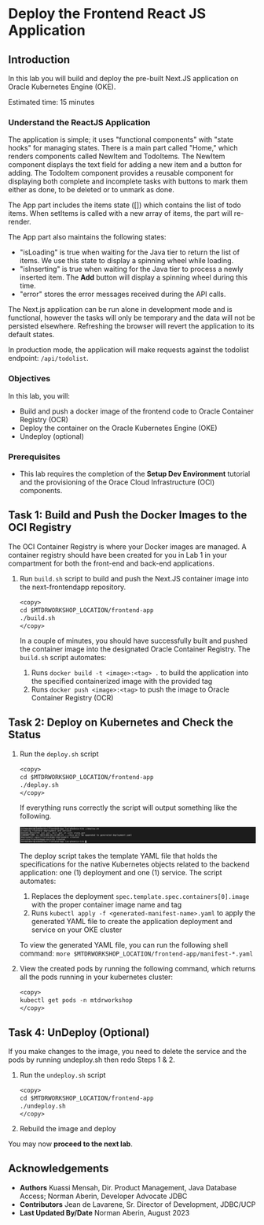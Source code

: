 # Deploy the Frontend React JS Application

## Introduction

In this lab you will build and deploy the pre-built Next.JS application on Oracle Kubernetes Engine (OKE).

Estimated time: 15 minutes


### Understand the ReactJS Application

The application is simple; it uses "functional components" with "state hooks" for managing states. There is a main part called "Home," which renders components called NewItem and TodoItems. The NewItem component displays the text field for adding a new item and a button for adding. The TodoItem component provides a reusable component for displaying both complete and incomplete tasks with buttons to mark them either as done, to be deleted or to unmark as done.

The App part includes the items state ([]) which contains the list of todo items. When setItems is called with a new array of items, the part will re-render.

The App part also maintains the following states:

* "isLoading" is true when waiting for the Java tier to return the list of items. We use this state to display a spinning wheel while loading.
* "isInserting" is true when waiting for the Java tier to process a newly inserted item. The **Add** button will display a spinning wheel during this time.
* "error" stores the error messages received during the API calls.

The Next.js application can be run alone in development mode and is functional, however the tasks will only be temporary and the data will not be persisted elsewhere. Refreshing the browser will revert the application to its default states.

In production mode, the application will make requests against the todolist endpoint: `/api/todolist`.

### Objectives

In this lab, you will:

* Build and push a docker image of the frontend code to Oracle Container Registry (OCR)
* Deploy the container on the Oracle Kubernetes Engine (OKE)
* Undeploy (optional)


### Prerequisites
 
* This lab requires the completion of the **Setup Dev Environment** tutorial and the provisioning of the Orace Cloud Infrastructure (OCI) components.

## Task 1: Build and Push the Docker Images to the OCI Registry

The OCI Container Registry is where your Docker images are managed. A container registry should have been created for you in Lab 1 in your compartment for both the front-end and back-end applications.


1. Run `build.sh` script to build and push the Next.JS container image into the next-frontendapp repository.

	```
	<copy>
	cd $MTDRWORKSHOP_LOCATION/frontend-app
	./build.sh
	</copy>
	```
	In a couple of minutes, you should have successfully built and pushed the container image into the designated Oracle Container Registry. The `build.sh` script automates:

	1. Runs `docker build -t <image>:<tag> .` to build the application into the specified containerized image with the provided tag
	2. Runs `docker push <image>:<tag>` to push the image to Oracle Container Registry (OCR)

## Task 2: Deploy on Kubernetes and Check the Status

1. Run the `deploy.sh` script

    ```
    <copy>
    cd $MTDRWORKSHOP_LOCATION/frontend-app 
    ./deploy.sh
    </copy>
    ```

	If everything runs correctly the script will output something like the following. 

    ![Deployment completeness](images/run-deploy.png " ")

	The deploy script takes the template YAML file that holds the specifications for the native Kubernetes objects related to the backend application: one (1) deployment and one (1) service. The script automates:

	1. Replaces the deployment `spec.template.spec.containers[0].image` with the proper container image name and tag
	2. Runs `kubectl apply -f <generated-manifest-name>.yaml` to apply the generated YAML file to create the application deployment and service on your OKE cluster

	To view the generated YAML file, you can run the following shell command: `more $MTDRWORKSHOP_LOCATION/frontend-app/manifest-*.yaml`


3. View the created pods by running the following command, which returns all the pods running in your kubernetes cluster:
    
	```
    <copy>
    kubectl get pods -n mtdrworkshop
    </copy>
    ```

## Task 4: UnDeploy (Optional)

If you make changes to the image, you need to delete the service and the pods by running undeploy.sh then redo Steps 1 & 2.

1. Run the `undeploy.sh` script
    ```
    <copy>
    cd $MTDRWORKSHOP_LOCATION/frontend-app
    ./undeploy.sh
    </copy>
    ```

2. Rebuild the image and deploy

You may now **proceed to the next lab**.

## Acknowledgements

* **Authors**  Kuassi Mensah, Dir. Product Management, Java Database Access; Norman Aberin, Developer Advocate JDBC
* **Contributors**  Jean de Lavarene, Sr. Director of Development, JDBC/UCP
* **Last Updated By/Date**  Norman Aberin, August 2023